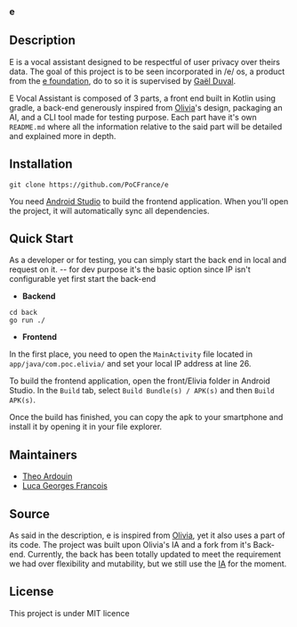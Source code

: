 ### e

## Description

E is a vocal assistant designed to be respectful of user privacy over theirs data.
The goal of this project is to be seen incorporated in /e/ os, a product from the [e foundation](https://e.foundation/), do to so it is supervised by [Gaël Duval](https://fr.wikipedia.org/wiki/Ga%C3%ABl_Duval).

E Vocal Assistant is composed of 3 parts, a front end built in Kotlin using gradle, a back-end generously inspired from [Olivia](https://github.com/olivia-ai/olivia)'s design, packaging an AI, and a CLI tool made for testing purpose.
Each part have it's own `README.md` where all the information relative to the said part will be detailed and explained more in depth.

 ## Installation

```shell
git clone https://github.com/PoCFrance/e
```

You need [Android Studio](https://developer.android.com/studio) to build the frontend application. When you'll open the project, it will automatically sync all dependencies. 

## Quick Start

As a developer or for testing, you can simply start the back end in local and request on it.
-- for dev purpose it's the basic option since IP isn't configurable yet
first start the back-end

- **Backend**
```shell
cd back
go run ./
```

- **Frontend**

In the first place, you need to open the `MainActivity` file located in `app/java/com.poc.elivia/` and set your local IP address at line 26.

To build the frontend application, open the front/Elivia folder in Android Studio.
In the `Build` tab, select `Build Bundle(s) / APK(s)` and then `Build APK(s)`.

Once the build has finished, you can copy the apk to your smartphone and install it by opening it in your file explorer.

## Maintainers

* [Theo Ardouin](https://github.com/Qwexta)
* [Luca Georges Francois](https://github.com/PixelFault-tech)

## Source

As said in the description, e is inspired from [Olivia](https://github.com/olivia-ai/olivia), yet it also uses a part of its code.
The project was built upon Olivia's IA and a fork from it's Back-end. Currently, the back has been totally updated to meet the requirement we had over flexibility and mutability, but we still use the [IA]() for the moment.

## License

This project is under MIT licence
